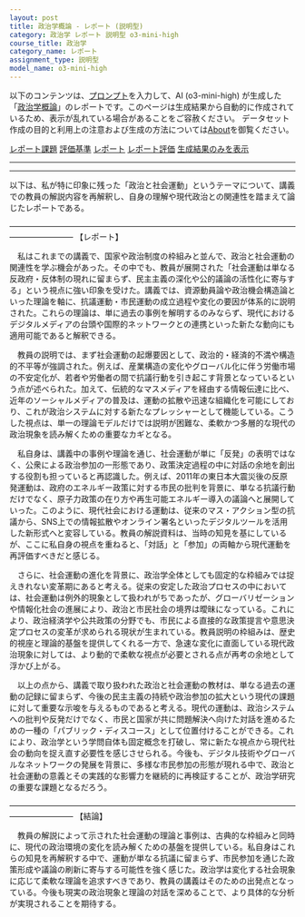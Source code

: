 ```yaml
---
layout: post
title: 政治学概論 - レポート (説明型)
category: 政治学 レポート 説明型 o3-mini-high
course_title: 政治学
category_name: レポート
assignment_type: 説明型
model_name: o3-mini-high
---
```


以下のコンテンツは、[プロンプト](https://github.com/takedatoshiyuki/synthetic_assignments/tree/main/generated/政治学/o3-mini-high/prompt_レポート-説明型.md)を入力して、AI (o3-mini-high) が生成した「[政治学概論](/contents/政治学/)」のレポートです。このページは生成結果から自動的に作成されているため、表示が乱れている場合があることをご容赦ください。
データセット作成の目的と利用上の注意および生成の方法については[About](/About)を御覧ください。

[レポート課題](../レポート課題-説明型)
[評価基準](../評価基準-説明型)
[レポート](../レポート-説明型)
[レポート評価](../レポート評価-説明型)
[生成結果のみを表示](https://github.com/takedatoshiyuki/synthetic_assignments/tree/main/generated/政治学/o3-mini-high/レポート-説明型.md)
  

***
***
  
以下は、私が特に印象に残った「政治と社会運動」というテーマについて、講義での教員の解説内容を再解釈し、自身の理解や現代政治との関連性を踏まえて論じたレポートである。

――――――――――――――――――――――――――――――――――――――――――――
【レポート】

　私はこれまでの講義で、国家や政治制度の枠組みと並んで、政治と社会運動の関連性を学ぶ機会があった。その中でも、教員が展開された「社会運動は単なる反政府・反体制の現れに留まらず、民主主義の深化や公的議論の活性化に寄与する」という視点に強い印象を受けた。講義では、資源動員論や政治機会構造論といった理論を軸に、抗議運動・市民運動の成立過程や変化の要因が体系的に説明された。これらの理論は、単に過去の事例を解明するのみならず、現代におけるデジタルメディアの台頭や国際的ネットワークとの連携といった新たな動向にも適用可能であると解釈できる。

　教員の説明では、まず社会運動の起爆要因として、政治的・経済的不満や構造的不平等が強調された。例えば、産業構造の変化やグローバル化に伴う労働市場の不安定化が、若者や労働者の間で抗議行動を引き起こす背景となっているという点が述べられた。加えて、伝統的なマスメディアを経由する情報伝達に比べ、近年のソーシャルメディアの普及は、運動の拡散や迅速な組織化を可能にしており、これが政治システムに対する新たなプレッシャーとして機能している。こうした視点は、単一の理論モデルだけでは説明が困難な、柔軟かつ多層的な現代の政治現象を読み解くための重要なカギとなる。

　私自身は、講義中の事例や理論を通じ、社会運動が単に「反発」の表明ではなく、公衆による政治参加の一形態であり、政策決定過程の中に対話の余地を創出する役割も担っていると再認識した。例えば、2011年の東日本大震災後の反原発運動は、政府のエネルギー政策に対する市民の批判を背景に、単なる抗議行動だけでなく、原子力政策の在り方や再生可能エネルギー導入の議論へと展開していった。このように、現代社会における運動は、従来のマス・アクション型の抗議から、SNS上での情報拡散やオンライン署名といったデジタルツールを活用した新形式へと変容している。教員の解説資料は、当時の知見を基にしているが、ここに私自身の視点を重ねると、「対話」と「参加」の両軸から現代運動を再評価すべきだと感じる。

　さらに、社会運動の進化を背景に、政治学全体としても固定的な枠組みでは捉えきれない変革期にあると考える。従来の安定した政治プロセスの中においては、社会運動は例外的現象として扱われがちであったが、グローバリゼーションや情報化社会の進展により、政治と市民社会の境界は曖昧になっている。これにより、政治経済学や公共政策の分野でも、市民による直接的な政策提言や意思決定プロセスの変革が求められる現状が生まれている。教員説明の枠組みは、歴史的視座と理論的基盤を提供してくれる一方で、急速な変化に直面している現代政治現象に対しては、より動的で柔軟な視点が必要とされる点が再考の余地として浮かび上がる。

　以上の点から、講義で取り扱われた政治と社会運動の教材は、単なる過去の運動の記録に留まらず、今後の民主主義の持続や政治参加の拡大という現代の課題に対して重要な示唆を与えるものであると考える。現代の運動は、政治システムへの批判や反発だけでなく、市民と国家が共に問題解決へ向けた対話を進めるための一種の「パブリック・ディスコース」として位置付けることができる。これにより、政治学という学問自体も固定概念を打破し、常に新たな視点から現代社会の動向を捉え直す必要性を感じさせられる。今後も、デジタル技術やグローバルなネットワークの発展を背景に、多様な市民参加の形態が現れる中で、政治と社会運動の意義とその実践的な影響力を継続的に再検証することが、政治学研究の重要な課題となるだろう。

――――――――――――――――――――――――――――――――――――――――――――
【結論】

　教員の解説によって示された社会運動の理論と事例は、古典的な枠組みと同時に、現代の政治環境の変化を読み解くための基盤を提供している。私自身はこれらの知見を再解釈する中で、運動が単なる抗議に留まらず、市民参加を通じた政策形成や議論の刷新に寄与する可能性を強く感じた。政治学は変化する社会現象に応じて柔軟な理論を追求すべきであり、教員の講義はそのための出発点となっている。今後も現実の政治現象と理論の対話を深めることで、より具体的な分析が実現されることを期待する。
